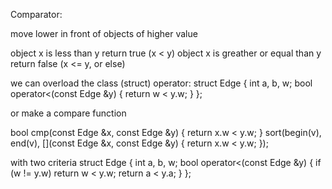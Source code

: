 Comparator:

move lower in front of objects of higher value

object x is less than y return true (x < y)
object x is greather or equal than y return false (x <= y, or else)

we can overload the class (struct) operator:
struct Edge {
	int a, b, w;
	bool operator<(const Edge &y) { return w < y.w; }
};

or make a compare function

bool cmp(const Edge &x, const Edge &y) { return x.w < y.w; }
sort(begin(v), end(v), [](const Edge &x, const Edge &y) { return x.w < y.w; });

with two criteria
struct Edge {
	int a, b, w;
	bool operator<(const Edge &y) {
		if (w != y.w) return w < y.w;
		return a < y.a;
	}
};